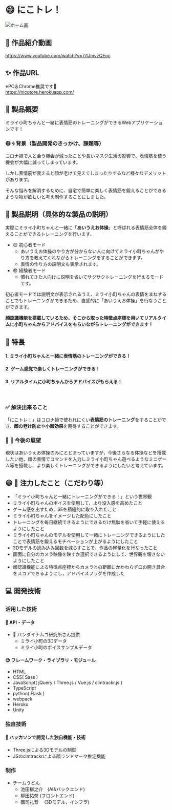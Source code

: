 # &#x1f604; にこトレ！

![ホーム画](https://user-images.githubusercontent.com/63311737/139374114-96d9272c-06b6-4e0b-a0b1-987909a693e4.png)

## &#x1f3a5; 作品紹介動画
https://www.youtube.com/watch?v=7i1JmvzQEoc
<br>

## &#x2728; 作品URL
※PC＆Chrome推奨です&#x1f647;
<br>
https://nicotore.herokuapp.com/
<br>

## &#x1f4aa; 製品概要
ミライ小町ちゃんと一緒に表情筋のトレーニングができるWebアプリケーションです！

### &#x1f637; &#x1f300; 背景（製品開発のきっかけ、課題等）
コロナ禍で人と会う機会が減ったことや長いマスク生活の影響で、表情筋を使う機会が大幅に減ってしまっています。

しかし表情筋が衰えると顔が老けて見えてしまったりするなど様々なデメリットがあります。

そんな悩みを解消するために、自宅で簡単に楽しく表情筋を鍛えることができるような物が欲しいと考え制作することにしました。

## &#x1f4dd; 製品説明（具体的な製品の説明）

実際にミライ小町ちゃんと一緒に「**あいうえお体操**」と呼ばれる表情筋全体を鍛えることができるトレーニングを行います。

- &#x1f60a; 初心者モード
  - あいうえお体操のやり方が分からない人に向けてミライ小町ちゃんがやり方を教えてくれながらトレーニングをすることができます。
  - 表情の作り方の説明文も表示されます。
- &#x1f60e; 経験者モード
  - 慣れてきた人向けに説明を省いてサクサクトレーニングを行えるモードです。

初心者モードでは説明文が表示されるうえ、ミライ小町ちゃんの表情をまねすることでもトレーニングができるため、直感的に「あいうえお体操」を行なうことができます。

**顔認識機能を搭載しているため、そこから取った特徴点座標を用いてリアルタイムに小町ちゃんからアドバイスをもらいながらトレーニングができます！**

## &#x1f973; 特長

#### 1. ミライ小町ちゃんと一緒に表情筋のトレーニングができる！
#### 2. ゲーム感覚で楽しくトレーニングができる！
#### 3. リアルタイムに小町ちゃんからアドバイスがもらえる！
<br>

### &#x2705; 解決出来ること
「にこトレ！」はコロナ禍で使われにくい**表情筋のトレーニング**をすることができ、**顔の老け防止**や**小顔効果**を期待することができます。

### &#x1f31f; &#x1f52d; 今後の展望

現状はあいうえお体操のみにとどまっていますが，今後さらなる体操などを搭載したい他、顔の表情でコマンドを入力しミライ小町ちゃん遊べるようなミニゲーム等を搭載し、より楽しくトレーニングができるようにしたいと考えています。

## &#x1f606; &#x1f4af; 注力したこと（こだわり等）
* 「ミライ小町ちゃんと一緒にトレーニングができる！」という世界観
* ミライ小町ちゃんのボイスを使用して、より没入感を高めたこと
* ゲーム感を出すため，SEを積極的に取り入れたこと
* ミライ小町ちゃんをイメージした配色にしたこと
* トレーニングを毎日継続できるようにできるだけ無駄を省いて手軽に使えるようにしたこと
* ミライ小町ちゃんのモデルを使用して一緒にトレーニングできるようにしたことで表情筋を鍛えるモチベーションが上がるようにしたこと
* 3Dモデルの読み込み回数を減らすことで、作品の軽量化を行なったこと
* 画面に自分のカメラ映像を映すか選択できるようにして、世界観を壊さないようにしたこと
* 顔認識機能による特徴点座標からカメラとの距離にかかわらず口の開き具合をスコアできるようにし，アドバイスフラグを作成した

## &#x1f4bb; 開発技術
### 活用した技術
#### &#x1f4c1; API・データ
* &#x1f64c; バンダイナムコ研究所さん提供
  - ミライ小町の3Dデータ
  - ミライ小町のボイスサンプルデータ


#### &#x1f609; フレームワーク・ライブラリ・モジュール
* HTML
* CSS( Sass )
* JavaScript( jQuery / Three.js / Vue.js / clmtrackr.js )
* TypeScript
* python( Flask )
* webpack
* Heroku
* Unity

### 独自技術
#### &#x1f527; ハッカソンで開発した独自機能・技術
* Three.jsによる3Dモデルの制御
* JSのclmtrackrによる顔ランドマーク推定機能

### 制作
* チームうどん
  - 池田柳之介　(AI&バックエンド)
  - 柳田祐奈    (フロントエンド)
  - 國司礼音　  (3Dモデル，インフラ)
